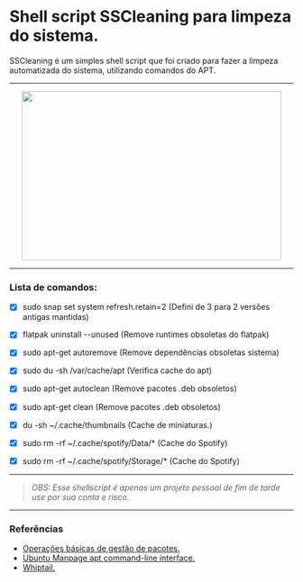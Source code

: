 # Shell script SSCleaning para limpeza do sistema.

SSCleaning é um simples shell script que foi criado para fazer a limpeza automatizada do sistema, utilizando comandos do APT.

------------------------------

<p align="center">
  <img width="460" height="300" src="https://raw.githubusercontent.com/odiegoduarte/sscleaningscript/master/sscleaning.gif">
</p>

------------------------------

### Lista de comandos:

- [x] sudo snap set system refresh.retain=2 (Defini de 3 para 2 versões antigas mantidas)
- [x] flatpak uninstall --unused   (Remove runtimes obsoletas do flatpak)
- [x] sudo apt-get autoremove      (Remove dependências obsoletas sistema)
- [x] sudo du -sh /var/cache/apt   (Verifica cache do apt)
- [x] sudo apt-get autoclean       (Remove pacotes .deb obsoletos)
- [x] sudo apt-get clean           (Remove pacotes .deb obsoletos)
- [x] du -sh ~/.cache/thumbnails   (Cache de miniaturas.)
- [x] sudo rm -rf ~/.cache/spotify/Data/*     (Cache do Spotify)
- [x] sudo rm -rf ~/.cache/spotify/Storage/*  (Cache do Spotify)


------------------------------

*<blockquote>OBS: Esse shellscript é apenas um projeto pessoal de fim de tarde use por sua conta e risco.</blockquote>*

------------------------------

### Referências

- [Operações básicas de gestão de pacotes.](https://www.debian.org/doc/manuals/debian-reference/ch02.pt.html#_basic_package_management_operations)
- [Ubuntu Manpage apt command-line interface.](https://manpages.ubuntu.com/manpages/focal/man8/apt.8.html)
- [Whiptail.](https://en.wikibooks.org/wiki/Bash_Shell_Scripting/)